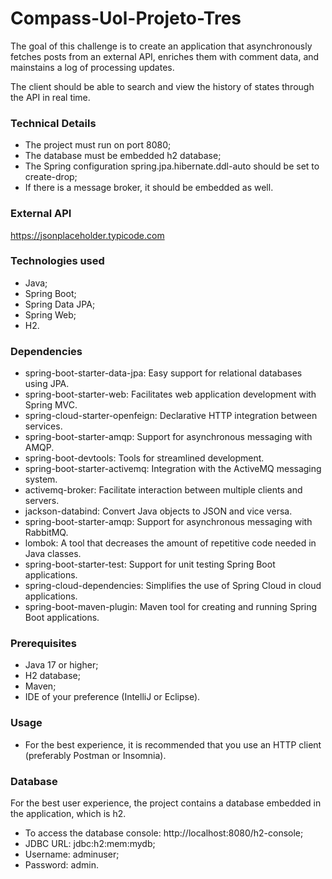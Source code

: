 # Compass-Uol-Projeto-Tres
The goal of this challenge is to create an application that asynchronously fetches posts from an external API, enriches them with comment data, and mainstains a log of processing updates.

The client should be able to search and view the history of states through the API in real time.

### Technical Details
- The project must run on port 8080;
- The database must be embedded h2 database;
- The Spring configuration spring.jpa.hibernate.ddl-auto should be set to create-drop;
- If there is a message broker, it should be embedded as well.

### External API
https://jsonplaceholder.typicode.com

### Technologies used
- Java;
- Spring Boot;
- Spring Data JPA;
- Spring Web;
- H2.

### Dependencies
- spring-boot-starter-data-jpa: Easy support for relational databases using JPA.
- spring-boot-starter-web: Facilitates web application development with Spring MVC.
- spring-cloud-starter-openfeign: Declarative HTTP integration between services.
- spring-boot-starter-amqp: Support for asynchronous messaging with AMQP.
- spring-boot-devtools: Tools for streamlined development.
- spring-boot-starter-activemq: Integration with the ActiveMQ messaging system.
- activemq-broker: Facilitate interaction between multiple clients and servers.
- jackson-databind: Convert Java objects to JSON and vice versa.
- spring-boot-starter-amqp: Support for asynchronous messaging with RabbitMQ.
- lombok: A tool that decreases the amount of repetitive code needed in Java classes.
- spring-boot-starter-test: Support for unit testing Spring Boot applications.
- spring-cloud-dependencies: Simplifies the use of Spring Cloud in cloud applications.
- spring-boot-maven-plugin: Maven tool for creating and running Spring Boot applications.

### Prerequisites
- Java 17 or higher;
- H2 database;
- Maven;
- IDE of your preference (IntelliJ or Eclipse).

### Usage
- For the best experience, it is recommended that you use an HTTP client (preferably Postman or Insomnia).

### Database
For the best user experience, the project contains a database embedded in the application, which is h2.

- To access the database console: http://localhost:8080/h2-console;
- JDBC URL: jdbc:h2:mem:mydb;
- Username: adminuser;
- Password: admin.
